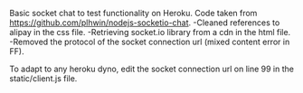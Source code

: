 Basic socket chat to test functionality on Heroku.
Code taken from https://github.com/plhwin/nodejs-socketio-chat.
-Cleaned references to alipay in the css file.
-Retrieving socket.io library from a cdn in the html file.
-Removed the protocol of the socket connection url (mixed content error in FF).

To adapt to any heroku dyno, edit the socket connection url on line 99 in the static/client.js file.

